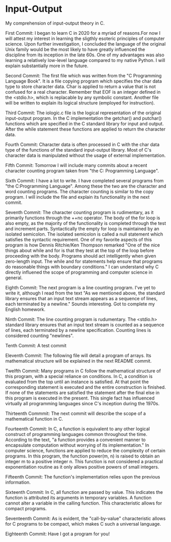 # Input-Output
My comprehension of input-output theory in C.

First Commit:
I began to learn C in 2020 for a myriad of reasons.For now I will attest my interest in learning the sligthly esoteric principles of computer science. Upon further investigation, I concluded the language of the original Unix family would be the most likely to have greatly influenced the discipline from its inception in the late 60s. One of my advantages was also learning a relatively low-level language compared to my native Python. I will explain substantially more in the future.

Second Commit:
The first file which was written from the "C Programming Language Book". It is a file copying program which specifies the char data type to store character data. Char is applied to return a value that is not confused for a real character. Remember that EOF is an integer defined in the <stdio.h>, which is replacable by any symbolic constant. Another file will be written to explain its logical structure (employed for instruction).

Third Commit:
The iologic.c file is the logical representation of the original input-output program. In the C implementation the getchar() and putchar() functions which are specified in the C standard library for input and output. After the while statement these functions are applied to return the character data.

Fourth Commit:
Character data is often processed in C with the char data type of the functions of the standard input-output library. Most of C's character data is manipulated without the usage of external implementation.

Fifth Commit:
Tomorrow I will include many commits about a recent character counting program taken from "the C: Programming Language".

Sixth Commit:
I have a lot to write. I have completed several programs from "the C:Programming Language". Among these the two are the character and word counting programs. The character counting is similar to the copy program. I will include the file and explain its functionality in the next commit.

Seventh Commit:
The character counting program is rudimentary, as it primarily functions through the ++nc operator. The body of the for loop is also empty, as the majority of the functionality is completed through the test and increment parts. Syntactically the empty for loop is maintained by an isolated semicolon. The isolated semicolon is called a null statement which satisfies the syntactic requirement. One of my favorite aspects of this program is how Dennis Ritchie/Ken Thompson remarked "One of the nice things about while and for is that they test at the top of the loop before proceeding with the body. Programs should act intelligently when given zero-length input. The while and for statements help ensure that programs do reasonable things with boundary conditions." I can understand why C directly influened  the scope of programming and computer science in general. 


Eighth Commit:
The next program is a line counting program. I've yet to write it, although I read from the text "As we mentioned above, the standard library ensures that an input text stream appears as a sequence of lines, each terminated by a newline." Sounds interesting. Got to complete my English homework.

Ninth Commit:
The line counting program is rudumentary. The <stdio.h> standard library ensures that an input text stream is counted as a sequence of lines, each terminated by a newline specification. Counting lines is considered counting "newlines".

Tenth Commit:
A test commit

Eleventh Commit:
The following file will detail a program of arrays. Its mathematical structure will be explained in the next README commit.

Twelfth Commit:
Many programs in C follow the mathematical structure of this program, with a special reliance on conditions. In C, a condition is evaluated from the top until an instance is satisfied. At that point the corresponding statement is executed and the entire construction is finished. If none of the statements are satisfied the statement after the final else in this program is executed in the present. This single fact has influenced virtually all programming languages since C's inception during the 1970s.

Thirteenth Commmit:
The next commit will describe the scope of a mathematical function in C.

Fourteenth Commit:
In C, a function is equivalent to any other logical construct of programming languages common throughout the time. According to the text, "a function provides a convenient manner to encapsulate computation without worrying of its implementation." In computer science, functions are applied to reduce the complexity of certain programs. In this program, the function power(m, n) is raised to obtain an integer m to a positive integer n. This function is not considered a practical exponentiation routine as it only allows positive powers of small integers.

Fifteenth Commit:
The function's implementation relies upon the previous information.

Sixteenth Commit:
In C, all function are passed by value. This indicates the function is attributed its arguments in temporary variables. A function cannot alter a variable in the calling function. This characteristic allows for compact programs.

Seventeenth Commit:
As is evident, the "call-by-value" characteristic allows for C programs to be compact, which makes C such a universal language.

Eighteenth Commit:
Have  I got a program for you!
